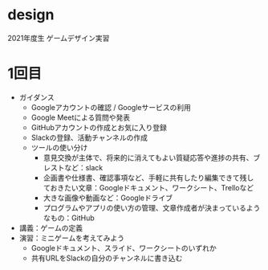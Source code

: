 # design
2021年度生 ゲームデザイン実習

# 1回目
- ガイダンス
  - Googleアカウントの確認 / Googleサービスの利用
  - Google Meetによる質問や発表
  - GitHubアカウントの作成とお気に入り登録
  - Slackの登録、活動チャンネルの作成
  - ツールの使い分け
    - 意見交換が主体で、将来的に消えてもよい質疑応答や進捗の共有、ブレストなど：slack
    - 企画書や仕様書、確認事項など、手軽に共有したり編集できて残しておきたい文章：Googleドキュメント、ワークシート、Trelloなど
    - 大きな画像や動画など：Googleドライブ
    - プログラムやアプリの使い方の管理、文章作成者が決まっているようなもの：GitHub
- 講義：ゲームの定義
- 演習：ミニゲームを考えてみよう
  - Googleドキュメント、スライド、ワークシートのいずれか
  - 共有URLをSlackの自分のチャンネルに書き込む
